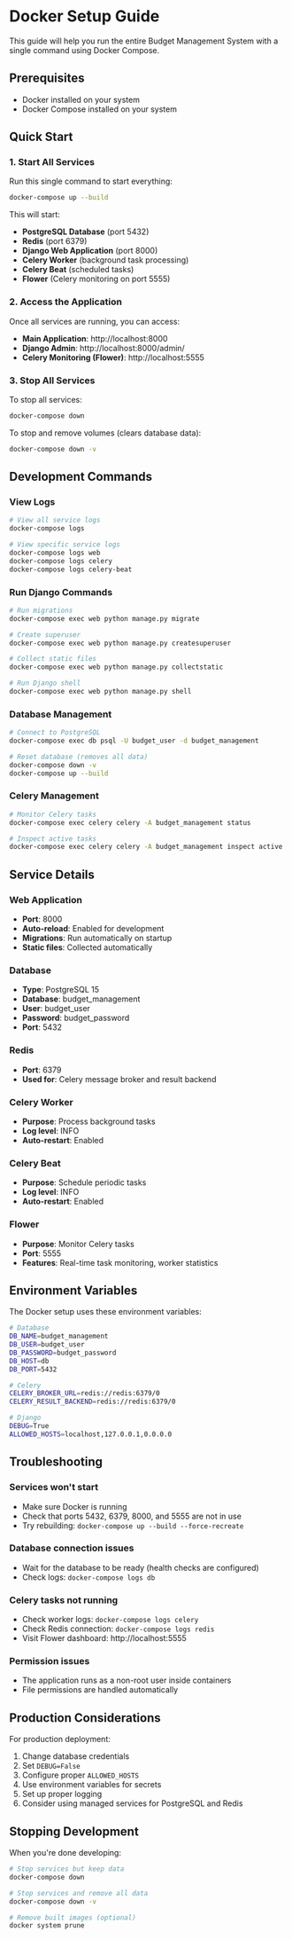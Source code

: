 # Docker Setup Guide

This guide will help you run the entire Budget Management System with a single command using Docker Compose.

## Prerequisites

- Docker installed on your system
- Docker Compose installed on your system

## Quick Start

### 1. Start All Services

Run this single command to start everything:

```bash
docker-compose up --build
```

This will start:
- **PostgreSQL Database** (port 5432)
- **Redis** (port 6379)
- **Django Web Application** (port 8000)
- **Celery Worker** (background task processing)
- **Celery Beat** (scheduled tasks)
- **Flower** (Celery monitoring on port 5555)

### 2. Access the Application

Once all services are running, you can access:

- **Main Application**: http://localhost:8000
- **Django Admin**: http://localhost:8000/admin/
- **Celery Monitoring (Flower)**: http://localhost:5555

### 3. Stop All Services

To stop all services:

```bash
docker-compose down
```

To stop and remove volumes (clears database data):

```bash
docker-compose down -v
```

## Development Commands

### View Logs

```bash
# View all service logs
docker-compose logs

# View specific service logs
docker-compose logs web
docker-compose logs celery
docker-compose logs celery-beat
```

### Run Django Commands

```bash
# Run migrations
docker-compose exec web python manage.py migrate

# Create superuser
docker-compose exec web python manage.py createsuperuser

# Collect static files
docker-compose exec web python manage.py collectstatic

# Run Django shell
docker-compose exec web python manage.py shell
```

### Database Management

```bash
# Connect to PostgreSQL
docker-compose exec db psql -U budget_user -d budget_management

# Reset database (removes all data)
docker-compose down -v
docker-compose up --build
```

### Celery Management

```bash
# Monitor Celery tasks
docker-compose exec celery celery -A budget_management status

# Inspect active tasks
docker-compose exec celery celery -A budget_management inspect active
```

## Service Details

### Web Application
- **Port**: 8000
- **Auto-reload**: Enabled for development
- **Migrations**: Run automatically on startup
- **Static files**: Collected automatically

### Database
- **Type**: PostgreSQL 15
- **Database**: budget_management
- **User**: budget_user
- **Password**: budget_password
- **Port**: 5432

### Redis
- **Port**: 6379
- **Used for**: Celery message broker and result backend

### Celery Worker
- **Purpose**: Process background tasks
- **Log level**: INFO
- **Auto-restart**: Enabled

### Celery Beat
- **Purpose**: Schedule periodic tasks
- **Log level**: INFO
- **Auto-restart**: Enabled

### Flower
- **Purpose**: Monitor Celery tasks
- **Port**: 5555
- **Features**: Real-time task monitoring, worker statistics

## Environment Variables

The Docker setup uses these environment variables:

```bash
# Database
DB_NAME=budget_management
DB_USER=budget_user
DB_PASSWORD=budget_password
DB_HOST=db
DB_PORT=5432

# Celery
CELERY_BROKER_URL=redis://redis:6379/0
CELERY_RESULT_BACKEND=redis://redis:6379/0

# Django
DEBUG=True
ALLOWED_HOSTS=localhost,127.0.0.1,0.0.0.0
```

## Troubleshooting

### Services won't start
- Make sure Docker is running
- Check that ports 5432, 6379, 8000, and 5555 are not in use
- Try rebuilding: `docker-compose up --build --force-recreate`

### Database connection issues
- Wait for the database to be ready (health checks are configured)
- Check logs: `docker-compose logs db`

### Celery tasks not running
- Check worker logs: `docker-compose logs celery`
- Check Redis connection: `docker-compose logs redis`
- Visit Flower dashboard: http://localhost:5555

### Permission issues
- The application runs as a non-root user inside containers
- File permissions are handled automatically

## Production Considerations

For production deployment:

1. Change database credentials
2. Set `DEBUG=False`
3. Configure proper `ALLOWED_HOSTS`
4. Use environment variables for secrets
5. Set up proper logging
6. Consider using managed services for PostgreSQL and Redis

## Stopping Development

When you're done developing:

```bash
# Stop services but keep data
docker-compose down

# Stop services and remove all data
docker-compose down -v

# Remove built images (optional)
docker system prune
``` 